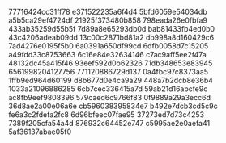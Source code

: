 77716424cc31ff78
e371522235a6f4d4
5bfd6059e54034db
a5b5ca29ef4724df
21925f373480b858
798eada26e0fbfa9
433ab35259d55b5f
7d89a8e65293db0d
bab81433fb4ed0b0
43c4206adeab09dd
13c00c2871bd81a2
db998a8d160429c6
7ad4276e0195f5b0
6a0391a650df99cd
6dfb0058d7c15205
a49fdd33c8753663
6c16e84e32634146
c7ac9aff5ee2f47a
48132dc45a415f46
93eef592d0b62326
71db348653e83945
6561998204127756
771120886729d137
0a4fbc97c8373aa5
1ffb9ed964d60199
d8b677d0e4ca9a29
448a7b2dcb8e36b4
1033a21096886285
6cb7cec336415a7d
59ab21d16abcfe9c
ac8fb9eef9808396
579caed6c9766f83
0f9889a29a3ecc6d
36d8ae2a00e06a6e
cb596038395834e7
b492e7dcb3cd5c9c
fe6a3c2fdefa2fc8
6d96bfeec07fae95
37273ed7d73c4253
7389f205cfa54a4d
876932c64452e747
c5995ae2e0aefa41
5af36137abae05f0
